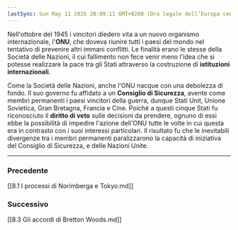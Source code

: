 ```yaml
---
lastSync: Sun May 11 2025 20:09:11 GMT+0200 (Ora legale dell’Europa centrale)
---
```

Nell'ottobre del 1945 i vincitori diedero vita a un nuovo organismo internazionale, l'**ONU**, che doveva riunire tutti i paesi del mondo nel tentativo di prevenire altri immani conflitti. Le finalità erano le stesse della Società delle Nazioni, il cui fallimento non fece venir meno l'idea che si potesse realizzare la pace tra gli Stati attraverso la costruzione di **istituzioni internazionali**.

Come la Società delle Nazioni, anche l'ONU nacque con una debolezza di fondo. Il suo governo fu affidato a un **Consiglio di Sicurezza**, avente come membri permanenti i paesi vincitori della guerra, dunque Stati Unit, Unione Sovietica, Gran Bretagna, Francia e Cine. Poiché a questi cinque Stati fu riconosciuto il **diritto di veto** sulle decisioni da prendere, ognuno di essi ebbe la possibilità di impedire l'azione dell'ONU tutte le volte in cui questa era in contrasto con i suoi interessi particolari. Il risultato fu che le inevitabili divergenze tra i membri permanenti paralizzarono la capacità di iniziativa del Consiglio di Sicurezza, e delle Nazioni Unite.


---
### Precedente
[[8.1 I processi di Norimberga e Tokyo.md]]

### Successivo
[[8.3 Gli accordi di Bretton Woods.md]]